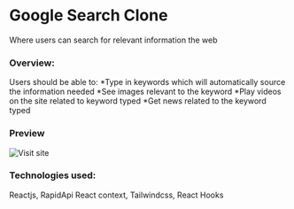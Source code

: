 # Google Search Clone

Where users can search for relevant information the web

### Overview:

Users should be able to:
*Type in keywords which will automatically source the information needed
*See images relevant to the keyword
*Play videos on the site related to keyword typed
*Get news related to the keyword typed

### Preview

![Visit site](https://google-clone-5sxy-earu9dz4v-iampitrus.vercel.app/search)

### Technologies used:

Reactjs, RapidApi React context, Tailwindcss, React Hooks
